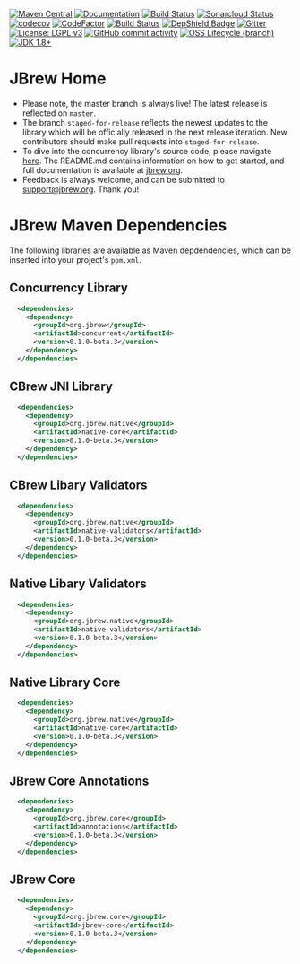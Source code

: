 [![Maven Central](https://img.shields.io/maven-central/v/org.jbrew/concurrent.svg?label=Maven%20Central)](https://search.maven.org/search?q=g:%22org.jbrew%22%20AND%20a:%22jbrew-parent%22)
[![Documentation](https://img.shields.io/badge/documentation-jbrew.org-000)](https://jbrew.org)
[![Build Status](https://codebuild.us-east-1.amazonaws.com/badges?uuid=eyJlbmNyeXB0ZWREYXRhIjoiREpyWjkrdUNEODlGOWQvUExFVy9DNWdmWkRIZCs2ZGpJN0NDb3I5SW83SmRPbE9xSVlRcitqSi95NHUxc2JDeUowT3gyc2Y3K21ZSGpPbTNGREhScHRjPSIsIml2UGFyYW1ldGVyU3BlYyI6ImhIcG8rd1hGL0FJK2JBalAiLCJtYXRlcmlhbFNldFNlcmlhbCI6MX0%3D&branch=master)](https://aws.amazon.com/codebuild/)
[![Sonarcloud Status](https://sonarcloud.io/api/project_badges/measure?project=org.jbrew:jbrew-parent&metric=alert_status)](https://sonarcloud.io/dashboard?id=org.jbrew:jbrew-parent)
[![codecov](https://codecov.io/gh/nealkumar/JBrew/branch/master/graph/badge.svg)](https://codecov.io/gh/nealkumar/JBrew)
[![CodeFactor](https://www.codefactor.io/repository/github/nealkumar/jbrew/badge)](https://www.codefactor.io/repository/github/nealkumar/jbrew)
[![Build Status](https://travis-ci.com/nealkumar/JBrew.svg?branch=master)](https://travis-ci.com/nealkumar/JBrew)
[![DepShield Badge](https://depshield.sonatype.org/badges/nealkumar/JBrew/depshield.svg)](https://depshield.github.io)
[![Gitter](https://img.shields.io/gitter/room/DAVFoundation/DAV-Contributors.svg?style=flat-square)](https://gitter.im/Concurrent-Tasks/community)
[![License: LGPL v3](https://img.shields.io/badge/License-LGPL%20v3-blue.svg)](https://www.gnu.org/licenses/lgpl-3.0)
[![GitHub commit activity](https://img.shields.io/github/commit-activity/y/nealkumar/JBrew)](https://github.com/nealkumar/JBrew/pulse)
[![OSS Lifecycle (branch)](https://img.shields.io/osslifecycle/nealkumar/JBrew?color=yellow)](https://github.com/Netflix/osstracker)
[![JDK 1.8+](https://img.shields.io/badge/jdk-1.8%2B-purple)](https://www.oracle.com/java/technologies/javase-jdk13-downloads.html)
# JBrew Home
* Please note, the master branch is always live! The latest release is reflected on <code>master</code>.
* The branch <code>staged-for-release</code> reflects the newest updates to the library which will be officially released in the next release iteration. New contributors should make pull requests into <code>staged-for-release</code>.
* To dive into the concurrency library's source code, please navigate [here](https://github.com/nealkumar/JBrew/tree/docpatch-010/concurrent). The README.md contains information on how to get started, and full documentation is available at [jbrew.org](https://jbrew.org/).
* Feedback is always welcome, and can be submitted to [support@jbrew.org](mailto:support@jbrew.org). Thank you!

# JBrew Maven Dependencies
<p>The following libraries are available as Maven depdendencies, which can be inserted into your project's <code>pom.xml</code>.</p>

## Concurrency Library
```xml
  <dependencies>
    <dependency>
      <groupId>org.jbrew</groupId>
      <artifactId>concurrent</artifactId>
      <version>0.1.0-beta.3</version>
    </dependency>
  </dependencies>
```
## CBrew JNI Library
```xml
  <dependencies>
    <dependency>
      <groupId>org.jbrew.native</groupId>
      <artifactId>native-core</artifactId>
      <version>0.1.0-beta.3</version>
    </dependency>
  </dependencies>
```
## CBrew Libary Validators
```xml
  <dependencies>
    <dependency>
      <groupId>org.jbrew.native</groupId>
      <artifactId>native-validators</artifactId>
      <version>0.1.0-beta.3</version>
    </dependency>
  </dependencies>
```
## Native Libary Validators
```xml
  <dependencies>
    <dependency>
      <groupId>org.jbrew.native</groupId>
      <artifactId>native-validators</artifactId>
      <version>0.1.0-beta.3</version>
    </dependency>
  </dependencies>
```
## Native Library Core
```xml
  <dependencies>
    <dependency>
      <groupId>org.jbrew.native</groupId>
      <artifactId>native-core</artifactId>
      <version>0.1.0-beta.3</version>
    </dependency>
  </dependencies>
```
## JBrew Core Annotations
```xml
  <dependencies>
    <dependency>
      <groupId>org.jbrew.core</groupId>
      <artifactId>annotations</artifactId>
      <version>0.1.0-beta.3</version>
    </dependency>
  </dependencies>
```
## JBrew Core
```xml
  <dependencies>
    <dependency>
      <groupId>org.jbrew.core</groupId>
      <artifactId>jbrew-core</artifactId>
      <version>0.1.0-beta.3</version>
    </dependency>
  </dependencies>
```